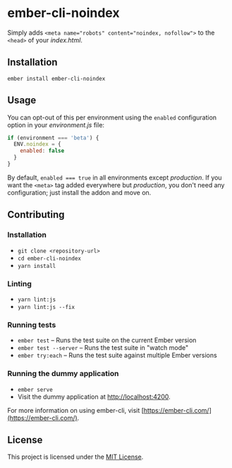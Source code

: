 ember-cli-noindex
==============================================================================

Simply adds `<meta name="robots" content="noindex, nofollow">` to the `<head>` of your *index.html*.

Installation
------------------------------------------------------------------------------

```
ember install ember-cli-noindex
```


Usage
------------------------------------------------------------------------------

You can opt-out of this per environment using the `enabled` configuration option in your *environment.js* file:

```js
if (environment === 'beta') {
  ENV.noindex = {
    enabled: false
  }
}
```

By default, `enabled === true` in all environments except *production*.
If you want the `<meta>` tag added everywhere but *production*, you don't need any configuration; just install the addon and move on.




Contributing
------------------------------------------------------------------------------

### Installation

* `git clone <repository-url>`
* `cd ember-cli-noindex`
* `yarn install`

### Linting

* `yarn lint:js`
* `yarn lint:js --fix`

### Running tests

* `ember test` – Runs the test suite on the current Ember version
* `ember test --server` – Runs the test suite in "watch mode"
* `ember try:each` – Runs the test suite against multiple Ember versions

### Running the dummy application

* `ember serve`
* Visit the dummy application at [http://localhost:4200](http://localhost:4200).

For more information on using ember-cli, visit [https://ember-cli.com/](https://ember-cli.com/).

License
------------------------------------------------------------------------------

This project is licensed under the [MIT License](LICENSE.md).
